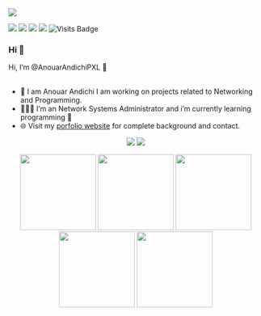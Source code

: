 <img src="https://media-exp1.licdn.com/dms/image/C4E16AQFumN6Z0C26Sg/profile-displaybackgroundimage-shrink_200_800/0/1606150784344?e=1654732800&v=beta&t=ODTfxYh1cne2V5wkoWmRmu6505xy2oTvJHxS3zc8fkc">

[<img src="https://img.shields.io/badge/linkedin-%230077B5.svg?&style=for-the-badge&logo=linkedin&logoColor=white" />](https://www.linkedin.com/in/anouarandichi/) 
[<img src = "https://img.shields.io/badge/instagram-%23E4405F.svg?&style=for-the-badge&logo=instagram&logoColor=white">](https://www.instagram.com/anwar_dreno/) 
[<img src = "https://img.shields.io/badge/facebook-%231877F2.svg?&style=for-the-badge&logo=facebook&logoColor=white">](https://www.facebook.com/AnwarRiffian) 
[<img src ="https://img.shields.io/badge/Website-pk-%23.svg?&style=for-the-badge&logo=&logoColor=white%22">](https://github.com/AnouarAndichiPXL)  ![Visits Badge](https://badges.pufler.dev/visits/AnouarAndichiPXL/AnouarAndichiPXL?style=for-the-badge) 

### Hi 👋 
Hi, I’m @AnouarAndichiPXL 👋 <br><br>
- 🤝 I am Anouar Andichi I am working on projects related to Networking and Programming.
- 👨🏽‍💻 I’m an Network Systems Administrator and i’m currently learning programming 🌱
- 🌐 Visit my [porfolio website](https://anwar-andichi.io/) for complete background and contact.

<p align = "center">
  <img src = "https://github-readme-stats.vercel.app/api?username=AnouarAndichiPXL&show_icons=true&theme=radical&line_height=33">
  <img src = "https://github-readme-stats.vercel.app/api/top-langs/?username=AnouarAndichiPXL&theme=radical&line_height=33">
</p>


<p align="center">
<img src="https://i.giphy.com/media/LMt9638dO8dftAjtco/200.webp" width="150"> 
<img src="https://i.giphy.com/media/KzJkzjggfGN5Py6nkT/200.webp" width="150">
<img src="https://i.giphy.com/media/IdyAQJVN2kVPNUrojM/200.webp" width="150"> 
<img src="https://media.giphy.com/media/UWt0rhp21JgLwoeFQP/giphy.gif" width ="150"/> 
<img src="https://media.giphy.com/media/kH6CqYiquZawmU1HI6/giphy.gif" width ="150"/> 
</p>
